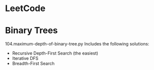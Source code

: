 # LeetCode


# Binary Trees

104.maximum-depth-of-binary-tree.py
Includes the following solutions:
- Recursive Depth-First Search (the easiest)
- Iterative DFS
- Breadth-First Search